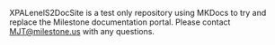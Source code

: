 XPALenelS2DocSite is a test only repository using MKDocs to try and replace the Milestone documentation portal. Please contact MJT@milestone.us with any questions.

